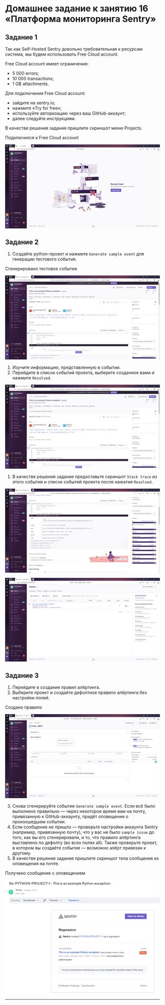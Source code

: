 # Домашнее задание к занятию 16 «Платформа мониторинга Sentry»

## Задание 1

Так как Self-Hosted Sentry довольно требовательная к ресурсам система, мы будем использовать Free Сloud account.

Free Cloud account имеет ограничения:

- 5 000 errors;
- 10 000 transactions;
- 1 GB attachments.

Для подключения Free Cloud account:

- зайдите на sentry.io;
- нажмите «Try for free»;
- используйте авторизацию через ваш GitHub-аккаунт;
- далее следуйте инструкциям.

В качестве решения задания пришлите скриншот меню Projects.

Подключился к Free Cloud account

![Projects](./src/project.png "Projects")

## Задание 2

1. Создайте python-проект и нажмите `Generate sample event` для генерации тестового события.

Сгенерировано тестовое событие

![Тестовое событие](./src/test.png "Тестовое событие")

1. Изучите информацию, представленную в событии.
1. Перейдите в список событий проекта, выберите созданное вами и нажмите `Resolved`.

![Resolved](./src/resolved.png "Resolved")

1. В качестве решения задание предоставьте скриншот `Stack trace` из этого события и список событий проекта после нажатия `Resolved`.

![Stack trace](./src/stacktrace.png "Stack trace")

![Issues](./src/issues.png "Issues")

## Задание 3

1. Перейдите в создание правил алёртинга.
2. Выберите проект и создайте дефолтное правило алёртинга без настройки полей.

Создано правило

![Alert](./src/alert.png "Alert")

3. Снова сгенерируйте событие `Generate sample event`.
Если всё было выполнено правильно — через некоторое время вам на почту, привязанную к GitHub-аккаунту, придёт оповещение о произошедшем событии.
4. Если сообщение не пришло — проверьте настройки аккаунта Sentry (например, привязанную почту), что у вас не было 
`sample issue` до того, как вы его сгенерировали, и то, что правило алёртинга выставлено по дефолту (во всех полях all).
Также проверьте проект, в котором вы создаёте событие — возможно алёрт привязан к другому.
5. В качестве решения задания пришлите скриншот тела сообщения из оповещения на почте.

Получено сообщение с оповещением

![Оповещение](./src/email.png "Оповещение")



---

